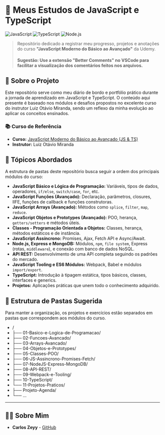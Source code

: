 # 🚀 Meus Estudos de JavaScript e TypeScript

![JavaScript](https://img.shields.io/badge/JavaScript-F7DF1E?style=for-the-badge&logo=javascript&logoColor=black)
![TypeScript](https://img.shields.io/badge/TypeScript-3178C6?style=for-the-badge&logo=typescript&logoColor=white)
![Node.js](https://img.shields.io/badge/Node.js-339933?style=for-the-badge&logo=nodedotjs&logoColor=white)

> Repositório dedicado a registrar meu progresso, projetos e anotações do curso **"JavaScript Moderno do Básico ao Avançado"** da Udemy.
> #### Sugestão: Use a extensão "Better Comments" no VSCode para facilitar a visualização dos comentários feitos nos arquivos.

## 🎯 Sobre o Projeto

Este repositório serve como meu diário de bordo e portfólio prático durante a jornada de aprendizado em JavaScript e TypeScript. O conteúdo aqui presente é baseado nos módulos e desafios propostos no excelente curso do instrutor Luiz Otávio Miranda, sendo um reflexo da minha evolução ao aplicar os conceitos ensinados.

### 📚 Curso de Referência

* **Curso:** [JavaScript Moderno do Básico ao Avançado (JS & TS)](https://www.udemy.com/course/curso-de-javascript-moderno-do-basico-ao-avancado/)
* **Instrutor:** Luiz Otávio Miranda

## 📖 Tópicos Abordados

A estrutura de pastas deste repositório busca seguir a ordem dos principais módulos do curso:

* **JavaScript Básico e Lógica de Programação:** Variáveis, tipos de dados, operadores, `if/else`, `switch/case`, `for`, etc.
* **JavaScript Funções (Avançado):** Declaração, parâmetros, closures, IIFE, funções de callback e funções construtoras.
* **JavaScript Arrays (Avançado):** Métodos como `splice`, `filter`, `map`, `reduce`.
* **JavaScript Objetos e Prototypes (Avançado):** POO, herança, `getters/setters` e métodos úteis.
* **Classes - Programação Orientada a Objetos:** Classes, herança, métodos estáticos e de instância.
* **JavaScript Assíncrono:** Promises, Ajax, Fetch API e Async/Await.
* **Node.js, Express e MongoDB:** Módulos, `npm`, `file system`, Express (rotas, `middleware`), e conexão com banco de dados NoSQL.
* **API REST:** Desenvolvimento de uma API completa seguindo os padrões do mercado.
* **JavaScript Tooling e ES6 Módulos:** Webpack, Babel e módulos `import/export`.
* **TypeScript:** Introdução à tipagem estática, tipos básicos, classes, interfaces e generics.
* **Projetos:** Aplicações práticas que unem todo o conhecimento adquirido.

## 📂 Estrutura de Pastas Sugerida

Para manter a organização, os projetos e exercícios estão separados em pastas que correspondem aos módulos do curso.

* /
* ├── 01-Basico-e-Logica-de-Programacao/
* ├── 02-Funcoes-Avancado/
* ├── 03-Arrays-Avancado/
* ├── 04-Objetos-e-Prototypes/
* ├── 05-Classes-POO/
* ├── 06-JS-Assincrono-Promises-Fetch/
* ├── 07-NodeJS-Express-MongoDB/
* ├── 08-API-REST/
* ├── 09-Webpack-e-Tooling/
* ├── 10-TypeScript/
* └── 11-Projetos-Praticos/
* ├── Projeto-Agenda/
* └── ...
---

## 👨‍💻 Sobre Mim

* **Carlos Zeyy** - [GitHub](https://github.com/CarlosZeyy)
